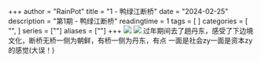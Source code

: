 +++
author = "RainPot"
title = "1 - 鸭绿江断桥"
date = "2024-02-25"
description = "第1期 - 鸭绿江断桥"
readingtime = 1
tags = [
]
categories = [
"",
]
series = [""]
aliases = [""]
+++
![](/images/Pasted%20image%2020240219223858.png)
![](/images/Pasted%20image%2020240219224159.png)
过年期间去了趟丹东，感受了下边境文化，断桥无桥一侧为朝鲜，有桥一侧为丹东，有点 一面是社会zy一面是资本zy的感觉(大误！)


